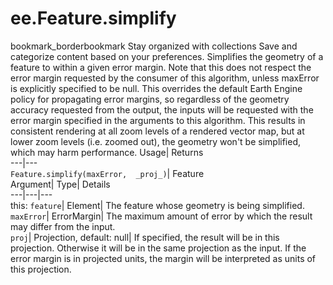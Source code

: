  
#  ee.Feature.simplify 
bookmark_borderbookmark Stay organized with collections  Save and categorize content based on your preferences.
Simplifies the geometry of a feature to within a given error margin. Note that this does not respect the error margin requested by the consumer of this algorithm, unless maxError is explicitly specified to be null. 
This overrides the default Earth Engine policy for propagating error margins, so regardless of the geometry accuracy requested from the output, the inputs will be requested with the error margin specified in the arguments to this algorithm. This results in consistent rendering at all zoom levels of a rendered vector map, but at lower zoom levels (i.e. zoomed out), the geometry won't be simplified, which may harm performance.
Usage| Returns  
---|---  
`Feature.simplify(maxError,  _proj_)`| Feature  
Argument| Type| Details  
---|---|---  
this: `feature`| Element| The feature whose geometry is being simplified.  
`maxError`| ErrorMargin| The maximum amount of error by which the result may differ from the input.  
`proj`| Projection, default: null| If specified, the result will be in this projection. Otherwise it will be in the same projection as the input. If the error margin is in projected units, the margin will be interpreted as units of this projection.  
